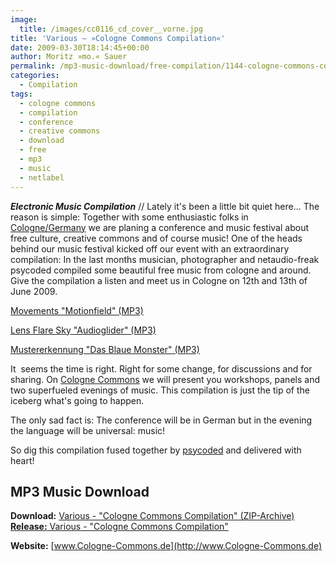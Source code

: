 ```yaml
---
image:
  title: /images/cc0116_cd_cover__vorne.jpg
title: 'Various – »Cologne Commons Compilation«'
date: 2009-03-30T18:14:45+00:00
author: Moritz »mo.« Sauer
permalink: /mp3-music-download/free-compilation/1144-cologne-commons-compilation
categories:
  - Compilation
tags:
  - cologne commons
  - compilation
  - conference
  - creative commons
  - download
  - free
  - mp3
  - music
  - netlabel
---
```

***Electronic Music Compilation*** // Lately it's been a little bit quiet here... The reason is simple: Together with some enthusiastic folks in [Cologne/Germany](http://maps.google.de/maps?f=q&source=s_q&hl=de&geocode=&q=Cologne%2FGermany&ie=UTF8&z=11&iwloc=addr) we are planing a conference and music festival about free culture, creative commons and of course music! One of the heads behind our music festival kicked off our event with an extraordinary compilation: In the last months musician, photographer and netaudio-freak psycoded compiled some beautiful free music from cologne and around. Give the compilation a listen and meet us in Cologne on 12th and 13th of June 2009.

[Movements "Motionfield" (MP3)](http://www.archive.org/download/CC001/cc01.02_motionfield__movements__www.stadtgruenlabel.net.mp3)
  
[Lens Flare Sky "Audioglider" (MP3)](http://www.archive.org/download/CC001/cc01.05_audioglider__lens_flare_sky__www.foem.info.mp3)
  
[Mustererkennung "Das Blaue Monster" (MP3)](http://www.archive.org/download/CC001/cc01.13_dasblauemonster__mustererkennung__www.derkleinegruenewuerfel.de.mp3)

<!--more-->

<!--adsense-->

It  seems the time is right. Right for some change, for discussions and for sharing. On [Cologne Commons](http://www.Cologne-Commons.de) we will present you workshops, panels and two superfueled evenings of music. This compilation is just the tip of the iceberg what's going to happen.

The only sad fact is: The conference will be in German but in the evening the language will be universal: music!

So dig this compilation fused together by [psycoded](http://psycoded.de) and delivered with heart!

## MP3 Music Download

**Download:** <a href="http://rec72.net/media/releases/colognecommons/cologne_commons_compilation_01.zip" target="_blank">Various - "Cologne Commons Compilation" (ZIP-Archive)<br /> <strong>Release:</strong> Various - "Cologne Commons Compilation"</a>
  
**Website:** [www.Cologne-Commons.de](http://www.Cologne-Commons.de)